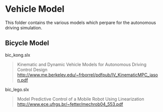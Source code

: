 # Vehicle Model
This folder contains the various models which perpare for the autonomous driving simulation.  

## Bicycle Model  
bic_kong.slx
>Kinematic and Dynamic Vehicle Models for Autonomous Driving
Control Design
>http://www.me.berkeley.edu/~frborrel/pdfpub/IV_KinematicMPC_jason.pdf

bic_lego.slx
>Model Predictive Control of a Mobile Robot Using
Linearization
>http://www.ece.ufrgs.br/~fetter/mechrob04_553.pdf
